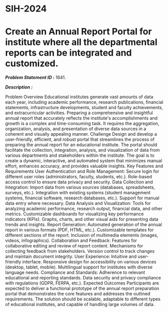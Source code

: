 # SIH-2024
# Create an Annual Report Portal for institute where all the departmental reports can be integrated and customized.


***Problem Statement ID :*** 1641.

***Description :***

Problem Overview Educational institutes generate vast amounts of data each year, including academic performance, research publications, financial statements, infrastructure developments, student and faculty achievements, and extracurricular activities. 
Preparing a comprehensive and insightful annual report that accurately reflects the institute's accomplishments and growth is a complex and time-consuming task. 
It requires the aggregation, organization, analysis, and presentation of diverse data sources in a coherent and visually appealing manner. 
Challenge Design and develop a user-friendly, efficient, and robust portal that streamlines the process of preparing the annual report for an educational institute. The portal should facilitate the collection, integration, analysis, and visualization of data from various departments and stakeholders within the institute. 
The goal is to create a dynamic, interactive, and automated system that minimizes manual effort, enhances accuracy, and provides valuable insights. Key Features and Requirements User Authentication and Role Management: Secure login for different user roles (administrators, faculty, students, etc.). 
Role-based access control to ensure data privacy and security. Data Collection and Integration: Import data from various sources (databases, spreadsheets, surveys, etc.). 
Integration with existing systems (student management systems, financial software, research databases, etc.). 
Support for manual data entry where necessary. Data Analysis and Visualization: Tools for analyzing academic performance, research output, financial data, and other metrics. 
Customizable dashboards for visualizing key performance indicators (KPIs). Graphs, charts, and other visual aids for presenting data trends and insights. 
Report Generation: Automated generation of the annual report in various formats (PDF, HTML, etc.). Customizable templates for different sections of the report. 
Inclusion of multimedia elements (images, videos, infographics). Collaboration and Feedback: Features for collaborative editing and review of report content. 
Mechanisms for collecting feedback from stakeholders. Version control to track changes and maintain document integrity. User Experience: Intuitive and user-friendly interface. 
Responsive design for accessibility on various devices (desktop, tablet, mobile). Multilingual support for institutes with diverse language needs. 
Compliance and Standards: Adherence to relevant educational and reporting standards. Data security and privacy compliance with regulations (GDPR, FERPA, etc.). 
Expected Outcomes Participants are expected to deliver a functional prototype of the annual report preparation portal that demonstrates the core features and addresses the outlined requirements. 
The solution should be scalable, adaptable to different types of educational institutes, and capable of handling large volumes of data.
